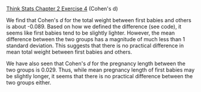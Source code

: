 [Think Stats Chapter 2 Exercise 4](http://greenteapress.com/thinkstats2/html/thinkstats2003.html#toc24) (Cohen's d)

We find that Cohen's *d* for the total weight between first babies and others is about -0.089. Based on how we defined the difference (see code), it seems like first babies tend to be slightly lighter. However, the mean difference between the two groups has a magnitude of much less than 1 standard deviation. This suggests that there is no practical difference in mean total weight between first babies and others.

We have also seen that Cohen's *d* for the pregnancy length between the two groups is 0.029. Thus, while mean pregnancy length of first babies may be slightly longer, it seems that there is no practical difference between the two groups either.
